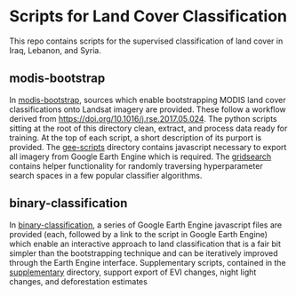 # Scripts for Land Cover Classification

This repo contains scripts for the supervised classification of land
cover in Iraq, Lebanon, and Syria.

## modis-bootstrap
In [modis-bootstrap](modis-bootstrap), sources which enable bootstrapping
MODIS land cover classifications onto Landsat imagery are provided.
These follow a workflow derived from
https://doi.org/10.1016/j.rse.2017.05.024. The python scripts sitting at
the root of this directory clean, extract, and process data ready for
training. At the top of each script, a short description of its purport
is provided. The [gee-scripts](modis-bootstrap/gee-scripts) directory
contains javascript necessary to export all imagery from Google
Earth Engine which is required. The
[gridsearch](modis-bootstrap/gridsearch) contains helper functionality
for randomly traversing hyperparameter search spaces in a few popular
classifier algorithms.

## binary-classification
In [binary-classification](binary-classification), a series of Google Earth
Engine javascript files are provided (each, followed by a link to the script
in Google Earth Engine) which enable an interactive approach to land
classification that is a fair bit simpler than the bootstrapping
technique and can be iteratively improved through the Earth Engine
interface. Supplementary scripts, contained in the
[supplementary](binary-classification/supplementary) directory, support
export of EVI changes, night light changes, and deforestation estimates
